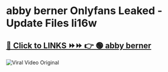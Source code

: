 
 # abby berner Onlyfans Leaked - Update Files li16w

## <h2><a href="https://clipsfans.com/abby_berner&ref=git">🔗 Click to LINKS ⏩⏩ 👉 🟢 abby berner </a></h2>

<a href="https://clipsfans.com/abby_berner&ref=git" rel="nofollow" data-target="animated-image.originalLink"><img src="https://i.ibb.co.com/xMMVF88/686577567.gif" alt="Viral Video Original" style="max-width: 100%; display: inline-block;" data-target="animated-image.originalImage"></a>

